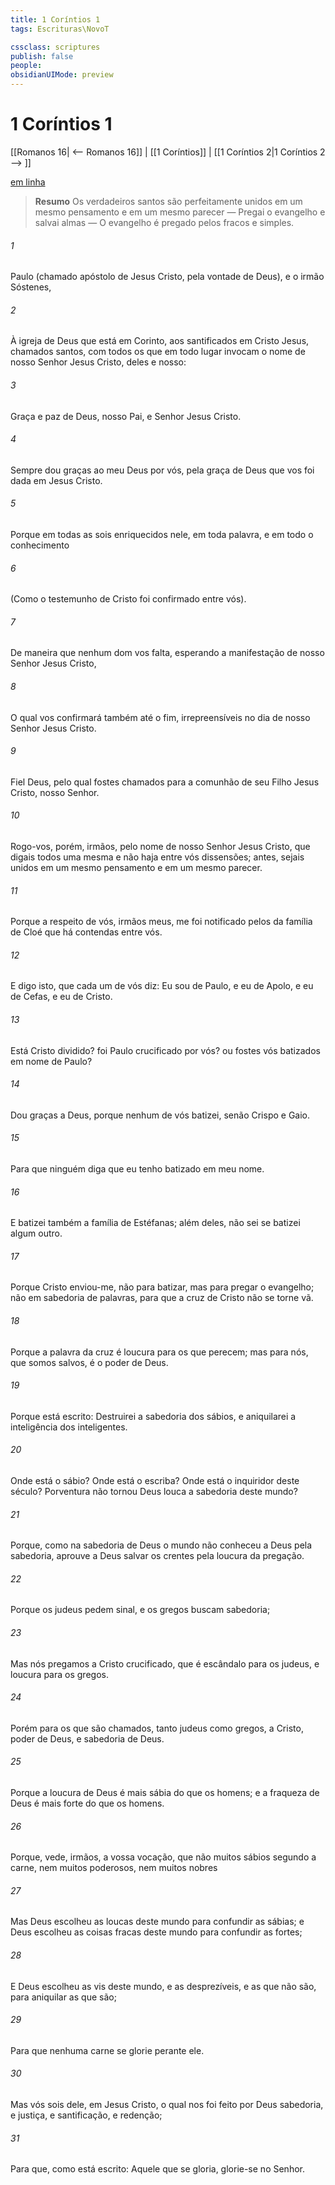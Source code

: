 ```yaml
---
title: 1 Coríntios 1
tags: Escrituras\NovoT

cssclass: scriptures
publish: false
people:
obsidianUIMode: preview
---
```


# 1 Coríntios 1
[[Romanos 16| <-- Romanos 16]] | [[1 Coríntios]] | [[1 Coríntios 2|1 Coríntios 2 --> ]]

[em linha](https://churchofjesuschrist.org/study/scriptures/nt/1-cor/1?lang=por)

> __Resumo__
Os verdadeiros santos são perfeitamente unidos em um mesmo pensamento e em um mesmo parecer — Pregai o evangelho e salvai almas — O evangelho é pregado pelos fracos e simples.

###### 1 
Paulo (chamado apóstolo de Jesus Cristo, pela vontade de Deus), e o irmão Sóstenes,

###### 2 
À igreja de Deus que está em Corinto, aos santificados em Cristo Jesus, chamados santos, com todos os que em todo lugar invocam o nome de nosso Senhor Jesus Cristo,  deles e nosso:

###### 3 
Graça e paz de Deus, nosso Pai, e  Senhor Jesus Cristo.

###### 4 
Sempre dou graças ao meu Deus por vós, pela graça de Deus que vos foi dada em Jesus Cristo.

###### 5 
Porque em todas as  sois enriquecidos nele, em toda palavra, e em todo o conhecimento

###### 6 
(Como o testemunho de Cristo foi confirmado entre vós).

###### 7 
De maneira que nenhum dom vos falta, esperando a manifestação de nosso Senhor Jesus Cristo,

###### 8 
O qual vos confirmará também até o fim,  irrepreensíveis no dia de nosso Senhor Jesus Cristo.

###### 9 
Fiel  Deus, pelo qual fostes chamados para a comunhão de seu Filho Jesus Cristo, nosso Senhor.

###### 10 
Rogo-vos, porém, irmãos, pelo nome de nosso Senhor Jesus Cristo, que digais todos uma mesma  e  não haja entre vós dissensões; antes, sejais unidos em um mesmo pensamento e em um mesmo parecer.

###### 11 
Porque a respeito de vós, irmãos meus, me foi notificado pelos da família de Cloé que há contendas entre vós.

###### 12 
E digo isto, que cada um de vós diz: Eu sou de Paulo, e eu de Apolo, e eu de Cefas, e eu de Cristo.

###### 13 
Está Cristo dividido? foi Paulo crucificado por vós? ou fostes vós batizados em nome de Paulo?

###### 14 
Dou graças a Deus, porque nenhum de vós batizei, senão Crispo e Gaio.

###### 15 
Para que ninguém diga que eu tenho batizado em meu nome.

###### 16 
E batizei também a família de Estéfanas; além deles, não sei se batizei algum outro.

###### 17 
Porque Cristo enviou-me, não para batizar, mas para pregar o evangelho; não em sabedoria de palavras, para que a cruz de Cristo não se torne vã.

###### 18 
Porque a palavra da cruz é loucura para os que perecem; mas para nós, que somos salvos, é o poder de Deus.

###### 19 
Porque está escrito: Destruirei a sabedoria dos sábios, e aniquilarei a inteligência dos inteligentes.

###### 20 
Onde está o sábio? Onde está o escriba? Onde está o inquiridor deste século? Porventura não tornou Deus louca a sabedoria deste mundo?

###### 21 
Porque, como na sabedoria de Deus o mundo não conheceu a Deus pela sabedoria, aprouve a Deus salvar os crentes pela loucura da pregação.

###### 22 
Porque os judeus pedem sinal, e os gregos buscam sabedoria;

###### 23 
Mas nós pregamos a Cristo crucificado, que é escândalo para os judeus, e loucura para os gregos.

###### 24 
Porém para os que são chamados, tanto judeus como gregos,  a Cristo, poder de Deus, e sabedoria de Deus.

###### 25 
Porque a loucura de Deus é mais sábia do que os homens; e a fraqueza de Deus é mais forte do que os homens.

###### 26 
Porque, vede, irmãos, a vossa vocação, que não muitos sábios segundo a carne, nem muitos poderosos, nem muitos nobres 

###### 27 
Mas Deus escolheu as  loucas deste mundo para confundir as sábias; e Deus escolheu as coisas fracas deste mundo para confundir as fortes;

###### 28 
E Deus escolheu as  vis deste mundo, e as desprezíveis, e as que não são, para aniquilar as que são;

###### 29 
Para que nenhuma carne se glorie perante ele.

###### 30 
Mas vós sois dele, em Jesus Cristo, o qual nos foi feito por Deus sabedoria, e justiça, e santificação, e redenção;

###### 31 
Para que, como está escrito: Aquele que se gloria, glorie-se no Senhor.

